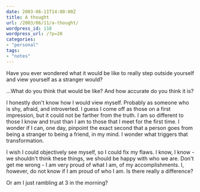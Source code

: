 ```yaml
---
date: 2003-06-11T14:00:00Z
title: A thought
url: /2003/06/11/a-thought/
wordpress_id: 118
wordpress_url: /?p=20
categories:
- "personal"
tags:
- "notes"
---
```


Have you ever wondered what it would be like to really step outside yourself and view yourself as a stranger would?

...What do you think that would be like? And how accurate do you think it is?

I honestly don't know how I would view myself. Probably as someone who is shy, afraid, and introverted. I guess I come off as those on a first impression, but it could not be farther from the truth. I am so different to those I know and trust than I am to those that I meet for the first time. I wonder if I can, one day, pinpoint the exact second that a person goes from being a stranger to being a friend, in my mind. I wonder what triggers that transformation.

I wish I could objectively see myself, so I could fix my flaws. I know, I know - we shouldn't think these things, we should be happy with who we are. Don't get me wrong - I am very proud of what I am, of my accomplishments. I, however, do not know if I am proud of who I am. Is there really a difference?

Or am I just rambling at 3 in the morning?
